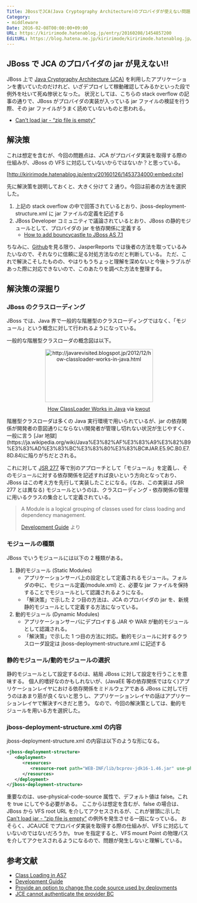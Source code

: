 ```yaml
---
Title: JBossでJCA(Java Cryptography Architecture)のプロバイダが使えない問題
Category:
- middleware
Date: 2016-02-08T00:00:00+09:00
URL: https://kiririmode.hatenablog.jp/entry/20160208/1454857200
EditURL: https://blog.hatena.ne.jp/kiririmode/kiririmode.hatenablog.jp/atom/entry/6653586347156623408
---
```


## JBoss で JCA のプロバイダの jar が見えない!!

JBoss 上で [Java Cryptgraphy Architecture (JCA)](http://docs.oracle.com/javase/8/docs/technotes/guides/security/crypto/CryptoSpec.html) を利用したアプリケーションを書いていたのだけれど、いざデプロイして稼動確認してみるかといった段で例外を吐いて死ぬ惨状となった。
状況としては、こちらの stack overflow の記事の通りで、JBoss がプロバイダの実装が入っている jar ファイルの検証を行う際、その jar ファイルがうまく読めていないものと思われる。

- [Can't load jar - “zip file is empty”](http://stackoverflow.com/questions/26510257/cant-load-jar-zip-file-is-empty)

## 解決策

これは想定を含むが、今回の問題点は、JCA がプロバイダ実装を取得する際の仕組みが、JBoss の VFS に対応していないからではないか？と思っている。

[http://kiririmode.hatenablog.jp/entry/20160126/1453734000:embed:cite]

先に解決策を説明しておくと、大きく分けて 2 通り。今回は前者の方法を選択した。

1. 上記の stack overflow の中で回答されているとおり、jboss-deployment-structure.xml に jar ファイルの定義を記述する
2. JBoss Developer コミュニティで議論されているとおり、JBoss の静的モジュールとして、プロバイダの jar を依存関係に定義する
    - [How to add bouncycastle to JBoss AS 7.1](https://developer.jboss.org/thread/175395)

ちなみに、[Github](https://github.com/Jaspersoft/JasperReportsServer-47-Professional-Openshift/blob/master/deployments/jasperserver-pro.war/META-INF/jboss-deployment-structure.xml)を見る限り、JasperReports では後者の方法を取っているみたいなので、それなりに信頼に足る対処方法なのだと判断している。
ただ、これで解決こそしたものの、やはりもうちょっと理解を深めないと今後トラブルがあった際に対応できないので、このあたりを調べた方法を整理する。

## 解決策の深掘り
### JBoss のクラスローディング

JBoss では、Java 界で一般的な階層型のクラスローディングではなく、「モジュール」という概念に対して行われるようになっている。

一般的な階層型クラスローダの概念図は以下。
<div class="kwout" style="text-align: center;"><img src="http://kwout.com/cutout/u/va/mf/ehr_bor.jpg" alt="http://javarevisited.blogspot.jp/2012/12/how-classloader-works-in-java.html" title="How ClassLoader Works in Java" width="295" height="145" style="border: none;" usemap="#map_uvamfehr" /><map id="map_uvamfehr" name="map_uvamfehr"><area coords="0,0,294,144" href="http://2.bp.blogspot.com/-HCTsr-j_ojw/USTOh1f8JwI/AAAAAAAAAjg/YegPspR5K48/s1600/java_classloader_hierarchy.PNG" alt="" shape="rect" /></map><p style="margin-top: 10px; text-align: center;"><a href="http://javarevisited.blogspot.jp/2012/12/how-classloader-works-in-java.html">How ClassLoader Works in Java</a> via <a href="http://kwout.com/quote/uvamfehr">kwout</a></p></div>
階層型クラスローダは多くの Java 実行環境で用いられているが、jar の依存関係が開発者の意図通りにならない/開発者が管理し切れない状況が生じやすく、一般に言う [Jar 地獄](https://ja.wikipedia.org/wiki/Java%E3%82%AF%E3%83%A9%E3%82%B9%E3%83%AD%E3%83%BC%E3%83%80%E3%83%BC#JAR.E5.9C.B0.E7.8D.84)に陥りがちだとされる。

これに対して [JSR 277](https://jcp.org/en/jsr/detail?id=277) 等で別のアプローチとして「モジュール」を定義し、そのモジュールに対する依存関係を記述すれば良いという方向となっており、JBoss はこの考え方を先行して実装したことになる。(なお、この実装は JSR 277 とは異なる)
モジュールというのは、クラスローディング・依存関係の管理に用いるクラスの集合として定義されている。
> A Module is a logical grouping of classes used for class loading and dependency management.
>
> [Development Guide](https://access.redhat.com/documentation/en-US/JBoss_Enterprise_Application_Platform/6.4/html/Development_Guide/sect-Prerequisites.html#sect-About_Modules_and_the_New_Modular_Class_Loading_System_used_in_JBoss_EAP_6) より

### モジュールの種類
JBoss でいうモジュールには以下の 2 種類がある。

1. 静的モジュール (Static Modules)
    - アプリケーションサーバ上の設定として定義されるモジュール。フォルダの中に、モジュール定義(module.xml) と、必要な jar ファイルを保持することでモジュールとして認識されるようになる。
    - 「解決策」で示した 2 つ目の方法は、JCA のプロバイダの jar を、新規静的モジュールとして定義する方法になっている。
2. 動的モジュール (Dynamic Modules)
    - アプリケーションサーバにデプロイする JAR や WAR が動的モジュールとして認識される。
    - 「解決策」で示した 1 つ目の方法に対応。動的モジュールに対するクラスローダ設定は jboss-deployment-structure.xml に記述する

### 静的モジュール/動的モジュールの選択

静的モジュールとして設定するのは、結局 JBoss に対して設定を行うことを意味する。
個人的嗜好なのかもしれないが、(JavaEE 等の依存関係ではなく)アプリケーションレイヤにおける依存関係をミドルウェアである JBoss に対して行うのはあまり筋が良くないと思うし、アプリケーションレイヤの話はアプリケーションレイヤで解決すべきだと思う。
なので、今回の解決策としては、動的モジュールを用いる方を選択した。

### jboss-deployment-structure.xml の内容

jboss-deployment-structure.xml の内容は以下のような形になる。

```xml
<jboss-deployment-structure>
   <deployment>
      <resources>
         <resource-root path="WEB-INF/lib/bcprov-jdk16-1.46.jar" use-physical-code-source="true"/>
      </resources>
   </deployment>
</jboss-deployment-structure>
```

重要なのは、use-physical-code-source 属性で、デフォルト値は false。これを true にしてやる必要がある。
ここからは想定を含むが、false の場合は、JBoss から VFS root URL を介してアクセスされるが、これが冒頭に示した [Can't load jar - “zip file is empty”](http://stackoverflow.com/questions/26510257/cant-load-jar-zip-file-is-empty) の例外を発生させる一因になっている。
おそらく、JCA/JCE でプロバイダ実装を取得する際の仕組みが、VFS に対応していないのではないだろうか。
true を指定すると、VFS mount Point の物理パスを介してアクセスされるようになるので、問題が発生しないと理解している。

## 参考文献
- [Class Loading in AS7](https://docs.jboss.org/author/display/AS7/Class+Loading+in+AS7)
- [Development Guide](https://access.redhat.com/documentation/en-US/JBoss_Enterprise_Application_Platform/6.4/html/Development_Guide/sect-Prerequisites.html#sect-About_Modules_and_the_New_Modular_Class_Loading_System_used_in_JBoss_EAP_6)
- [Provide an option to change the code source used by deployments](https://issues.jboss.org/browse/AS7-308)
- [JCE cannot authenticate the provider BC](https://developer.jboss.org/message/619513#619513)
